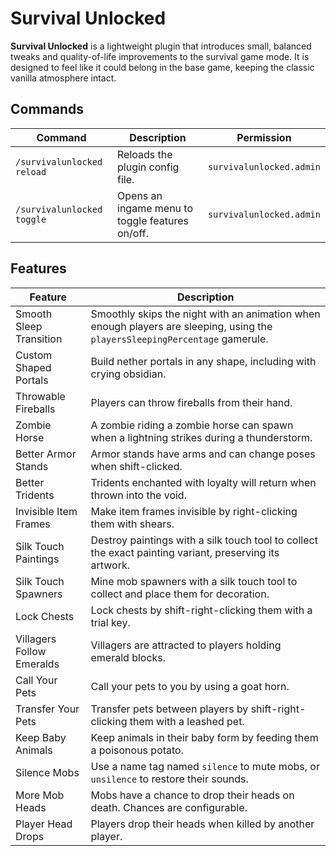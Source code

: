 # Survival Unlocked

**Survival Unlocked** is a lightweight plugin that introduces small, balanced tweaks and quality-of-life
improvements to the survival game mode. It is designed to feel like it could belong in the base game,
keeping the classic vanilla atmosphere intact.

## Commands

| Command                    | Description                                     | Permission               |
|----------------------------|-------------------------------------------------|--------------------------|
| `/survivalunlocked reload` | Reloads the plugin config file.                 | `survivalunlocked.admin` |
| `/survivalunlocked toggle` | Opens an ingame menu to toggle features on/off. | `survivalunlocked.admin` |

## Features

| Feature                   | Description                                                                                                                  |
|---------------------------|------------------------------------------------------------------------------------------------------------------------------|
| Smooth Sleep Transition   | Smoothly skips the night with an animation when enough players are sleeping, using the `playersSleepingPercentage` gamerule. |
| Custom Shaped Portals     | Build nether portals in any shape, including with crying obsidian.                                                           |
| Throwable Fireballs       | Players can throw fireballs from their hand.                                                                                 |
| Zombie Horse              | A zombie riding a zombie horse can spawn when a lightning strikes during a thunderstorm.                                     |
| Better Armor Stands       | Armor stands have arms and can change poses when shift-clicked.                                                              |
| Better Tridents           | Tridents enchanted with loyalty will return when thrown into the void.                                                       |
| Invisible Item Frames     | Make item frames invisible by right-clicking them with shears.                                                               |
| Silk Touch Paintings      | Destroy paintings with a silk touch tool to collect the exact painting variant, preserving its artwork.                      |
| Silk Touch Spawners       | Mine mob spawners with a silk touch tool to collect and place them for decoration.                                           |
| Lock Chests               | Lock chests by shift-right-clicking them with a trial key.                                                                   |
| Villagers Follow Emeralds | Villagers are attracted to players holding emerald blocks.                                                                   |
| Call Your Pets            | Call your pets to you by using a goat horn.                                                                                  |
| Transfer Your Pets        | Transfer pets between players by shift-right-clicking them with a leashed pet.                                               |
| Keep Baby Animals         | Keep animals in their baby form by feeding them a poisonous potato.                                                          |
| Silence Mobs              | Use a name tag named `silence` to mute mobs, or `unsilence` to restore their sounds.                                         |
| More Mob Heads            | Mobs have a chance to drop their heads on death. Chances are configurable.                                                   |
| Player Head Drops         | Players drop their heads when killed by another player.                                                                      |
